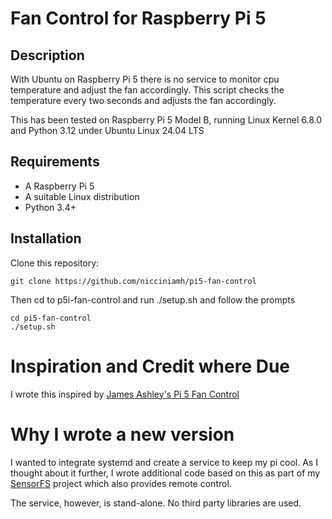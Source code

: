 # Fan Control for Raspberry Pi 5

## Description
With Ubuntu on Raspberry Pi 5 there is no service to monitor cpu temperature and adjust the fan accordingly. This script checks the temperature every two seconds and adjusts the fan accordingly.

This has been tested on Raspberry Pi 5 Model B, running Linux Kernel 6.8.0 and Python 3.12 under Ubuntu Linux 24.04 LTS

## Requirements
* A Raspberry Pi 5
* A suitable Linux distribution
* Python 3.4+ 

## Installation 

Clone this repository: 

```
git clone https://github.com/nicciniamh/pi5-fan-control
```

Then cd to p5i-fan-control and run ./setup.sh and follow the prompts


```
cd pi5-fan-control
./setup.sh
```

# Inspiration and Credit where Due
I wrote this inspired by [James Ashley's Pi 5 Fan Control](https://gist.github.com/James-Ansley/32f72729487c8f287a801abcc7a54f38)

# Why I wrote a new version
I wanted to integrate systemd and create a service to keep my pi cool. As I thought about it further, 
I wrote additional code based on this as part of my [SensorFS](https://github.com/nicciniamh/sensorfs)
project which also provides remote control.

The service, however, is stand-alone. No third party libraries are used.
